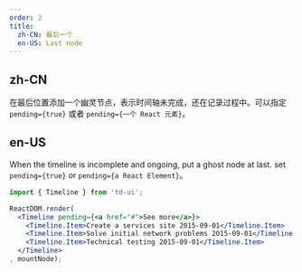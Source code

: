```yaml
---
order: 2
title: 
  zh-CN: 最后一个
  en-US: Last node
---
```


## zh-CN

在最后位置添加一个幽灵节点，表示时间轴未完成，还在记录过程中。可以指定 `pending={true}` 或者 `pending={一个 React 元素}`。

## en-US

When the timeline is incomplete and ongoing, put a ghost node at last. set `pending={true}` or `pending={a React Element}`。

````jsx
import { Timeline } from 'td-ui';

ReactDOM.render(
  <Timeline pending={<a href="#">See more</a>}>
    <Timeline.Item>Create a services site 2015-09-01</Timeline.Item>
    <Timeline.Item>Solve initial network problems 2015-09-01</Timeline.Item>
    <Timeline.Item>Technical testing 2015-09-01</Timeline.Item>
  </Timeline>
, mountNode);
````
